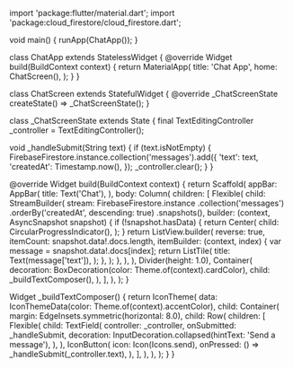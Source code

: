 
import 'package:flutter/material.dart';
import 'package:cloud_firestore/cloud_firestore.dart';

void main() {
  runApp(ChatApp());
}

class ChatApp extends StatelessWidget {
  @override
  Widget build(BuildContext context) {
    return MaterialApp(
      title: 'Chat App',
      home: ChatScreen(),
    );
  }
}

class ChatScreen extends StatefulWidget {
  @override
  _ChatScreenState createState() => _ChatScreenState();
}

class _ChatScreenState extends State<ChatScreen> {
  final TextEditingController _controller = TextEditingController();

  void _handleSubmit(String text) {
    if (text.isNotEmpty) {
      FirebaseFirestore.instance.collection('messages').add({
        'text': text,
        'createdAt': Timestamp.now(),
      });
      _controller.clear();
    }
  }

  @override
  Widget build(BuildContext context) {
    return Scaffold(
      appBar: AppBar(
        title: Text('Chat'),
      ),
      body: Column(
        children: <Widget>[
          Flexible(
            child: StreamBuilder(
              stream: FirebaseFirestore.instance
                  .collection('messages')
                  .orderBy('createdAt', descending: true)
                  .snapshots(),
              builder: (context, AsyncSnapshot<QuerySnapshot> snapshot) {
                if (!snapshot.hasData) {
                  return Center(
                    child: CircularProgressIndicator(),
                  );
                }
                return ListView.builder(
                  reverse: true,
                  itemCount: snapshot.data!.docs.length,
                  itemBuilder: (context, index) {
                    var message = snapshot.data!.docs[index];
                    return ListTile(
                      title: Text(message['text']),
                    );
                  },
                );
              },
            ),
          ),
          Divider(height: 1.0),
          Container(
            decoration: BoxDecoration(color: Theme.of(context).cardColor),
            child: _buildTextComposer(),
          ),
        ],
      ),
    );
  }

  Widget _buildTextComposer() {
    return IconTheme(
      data: IconThemeData(color: Theme.of(context).accentColor),
      child: Container(
        margin: EdgeInsets.symmetric(horizontal: 8.0),
        child: Row(
          children: <Widget>[
            Flexible(
              child: TextField(
                controller: _controller,
                onSubmitted: _handleSubmit,
                decoration:
                    InputDecoration.collapsed(hintText: 'Send a message'),
              ),
            ),
            IconButton(
              icon: Icon(Icons.send),
              onPressed: () => _handleSubmit(_controller.text),
            ),
          ],
        ),
      ),
    );
  }
}
